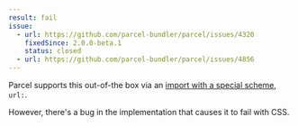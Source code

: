 ```yaml
---
result: fail
issue:
  - url: https://github.com/parcel-bundler/parcel/issues/4320
    fixedSince: 2.0.0-beta.1
    status: closed
  - url: https://github.com/parcel-bundler/parcel/issues/4856
---
```


Parcel supports this out-of-the box via an [import with a special scheme](<https://v2.parceljs.org/configuration/plugin-configuration/#predefined-(offical)-named-pipelines>), `url:`.

However, there's a bug in the implementation that causes it to fail with CSS.
